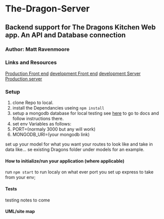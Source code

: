 # The-Dragon-Server

## Backend support for The Dragons Kitchen Web app. An API and Database connection

### Author: Matt Ravenmoore

### Links and Resources
[Production Front end](https://dragonkitchen.netlify.app/)
[development Front end](https://thedragonskitchen-dev.netlify.app/)
[development Server](https://dragons-server-dev.herokuapp.com/)
[Production server](https://the-dragons-server.herokuapp.com/)

### Setup

1. clone Repo to local.
1. install the Dependancies useing `npm install`
1. setup a mongodb database for local testing see [here](https://docs.mongodb.com/manual/installation/) to go to docs and follow instructions there.
1. set env Variables as follows:
  1. PORT=(normaly 3000 but any will work)
  1. MONGODB_URI=(your mongodb link)


set up your model for what you want your routes to look like and take in data like... se existing Dragons folder under models for an example.


#### How to initialize/run your application (where applicable)

run `npm start` to run localy on what ever port you set up express to take from your env;

#### Tests

testing notes to come

#### UML/site map
